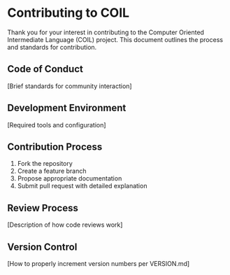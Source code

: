 # Contributing to COIL

Thank you for your interest in contributing to the Computer Oriented Intermediate Language (COIL) project. This document outlines the process and standards for contribution.

## Code of Conduct
[Brief standards for community interaction]

## Development Environment
[Required tools and configuration]

## Contribution Process
1. Fork the repository
2. Create a feature branch
3. Propose appropriate documentation
4. Submit pull request with detailed explanation

## Review Process
[Description of how code reviews work]

## Version Control
[How to properly increment version numbers per VERSION.md]